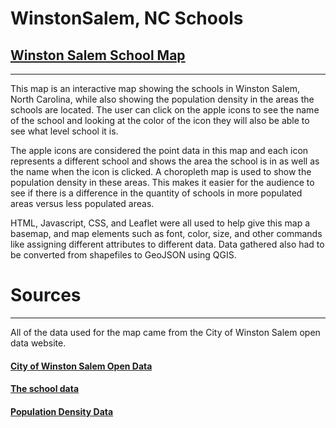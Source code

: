 # WinstonSalem, NC Schools
## [Winston Salem School Map](https://fogartycb.github.io/WinstonSalem_Schools/)
-------------
This map is an interactive map showing the schools in Winston Salem, North Carolina, while also showing the population density in the areas the schools are located.  The user can click on the apple icons to see the name of the school and looking at the color of the icon they will also be able to see what level school it is.

The apple icons are considered the point data in this map and each icon represents a different school and shows the area the school is in as well as the name when the icon is clicked.  A choropleth map is used to show the population density in these areas.  This makes it easier for the audience to see if there is a difference in the quantity of schools in more populated areas versus less populated areas.

HTML, Javascript, CSS, and Leaflet were all used to help give this map a basemap, and map elements such as font, color, size, and other commands like assigning different attributes to different data.  Data gathered also had to be converted from shapefiles to GeoJSON using QGIS.

# Sources
---------------
All of the data used for the map came from the City of Winston Salem open data website.  
#### [City of Winston Salem Open Data](https://wsoic.cityofws.org)
#### [The school data](https://wsoic.cityofws.org/datasets/0f9326d3320c43d486d1ae1132d0b8fa_3)
#### [Population Density Data](https://wsoic.cityofws.org/datasets/9562e7e124b846ac8d9632708f41eba1_1?page=3)
